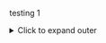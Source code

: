 testing 1

<details>

testing 2 
<summary>Click to expand outer</summary>
testing 3
<details>
<summary>Click to expand inner</summary>
testing 4
## Inner content
testing 5
</details>
testing 6
</details>
